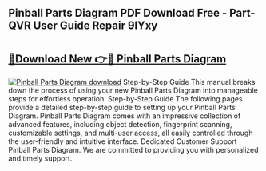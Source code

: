 ## Pinball Parts Diagram PDF Download Free - Part-QVR User Guide Repair 9lYxy

# <h2><a href="http://dfskrad.blite.top/?on=Pinball+Parts+Diagram">🔗Download New 👉🔴 Pinball Parts Diagram</a></h2>

[![Pinball Parts Diagram download](https://i.imgur.com/lujVjoI.png)](http://dfskrad.blite.top/?on=Pinball+Parts+Diagram)
Step-by-Step Guide This manual breaks down the process of using your new Pinball Parts Diagram into manageable steps for effortless operation. Step-by-Step Guide The following pages provide a detailed step-by-step guide to setting up your Pinball Parts Diagram. Pinball Parts Diagram comes with an impressive collection of advanced features, including object detection, fingerprint scanning, customizable settings, and multi-user access, all easily controlled through the user-friendly and intuitive interface. Dedicated Customer Support Pinball Parts Diagram. We are committed to providing you with personalized and timely support.
